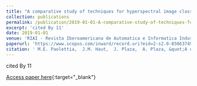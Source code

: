 ```yaml
---
title: "A comparative study of techniques for hyperspectral image classification [Estudio comparativo de técnicas de clasificación de imágenes hiperespectrales]"
collection: publications
permalink: /publication/2019-01-01-A-comparative-study-of-techniques-for-hyperspectral-image-classification-
excerpt: 'cited By 11'
date: 2019-01-01
venue: 'RIAI - Revista Iberoamericana de Automatica e Informatica Industrial'
paperurl: 'https://www.scopus.com/inward/record.uri?eid=2-s2.0-85063749496&doi=10.4995%2friai.2019.11078&partnerID=40&md5=81c62f2adb307c3cfaf045d8fc336572'
citation: ' M.E. Paolettia,  J.M. Haut,  J. Plaza,  A. Plaza, &quot;A comparative study of techniques for hyperspectral image classification [Estudio comparativo de técnicas de clasificación de imágenes hiperespectrales].&quot; RIAI - Revista Iberoamericana de Automatica e Informatica Industrial, 2019.'
---
```

cited By 11

[Access paper here](https://www.scopus.com/inward/record.uri?eid=2-s2.0-85063749496&doi=10.4995%2friai.2019.11078&partnerID=40&md5=81c62f2adb307c3cfaf045d8fc336572){:target="_blank"}
